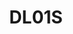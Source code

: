 ---
slug: DL01S
title: "DL01S"
description: "Wireless doorbell peephole smart lock"
image: "/images/smartentry/DL01S.png"
images:
  - url: "/images/smartentry/DL01S.png"
    caption: "Front view"

features:
  - "Durable plastic casing with an aluminum alloy handle for a sleek, modern look."
  - "Compact design with dimensions of 126.9 x 43.2 x 56.9 mm for easy door integration."
  - "Works via EZVIZ Zigbee protocol—requires A3 Home Gateway (sold separately)."
  - "Runs on 4 AA alkaline batteries with a built-in low battery alert."
  - "Auto-lock function supported when used with included door sensor."
  - "Receive mobile pop-up notifications for activity (requires A3 Gateway)."
  - "Privacy mode for enhanced security and control over access."
  - "User rights management allows control over who can unlock the door."
  - "Wide operating range from -25°C to 55°C and up to 95% humidity."
  - "Quick installation with included mounting plates, hex key, and screw set."

specification:
  model: "CS-DL01S"
  image_sensor: "N/A"
  lens: "N/A"
  maximum_accuracy: "N/A"
  framerate: "N/A"
  Ingress_Protection_Degree: "N/A"
  size: "126.9 x 43.2 x 56.9 mm"
  battery: "4 AA alkaline batteries"
price: "Contact Sales"

---